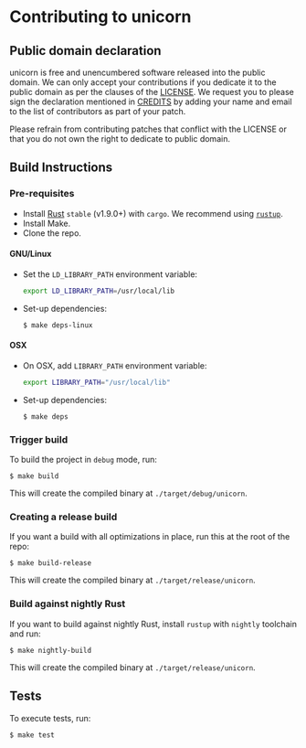 # Contributing to unicorn

## Public domain declaration

unicorn is free and unencumbered software released into the public domain. We can only accept your contributions if you dedicate it to the public domain as per the clauses of the [LICENSE](LICENSE). We request you to please sign the declaration mentioned in [CREDITS](credits.md) by adding your name and email to the list of contributors as part of your patch.

Please refrain from contributing patches that conflict with the LICENSE or that you do not own the right to dedicate to public domain.

## Build Instructions

### Pre-requisites

- Install [Rust](https://www.rust-lang.org/) `stable` (v1.9.0+) with `cargo`. We recommend using [`rustup`](https://rustup.rs).
- Install Make.
- Clone the repo.

#### GNU/Linux

- Set the `LD_LIBRARY_PATH` environment variable:

    ```sh
    export LD_LIBRARY_PATH=/usr/local/lib
    ```

- Set-up dependencies:

    ```
    $ make deps-linux
    ```

#### OSX

- On OSX, add `LIBRARY_PATH` environment variable:

    ```sh
    export LIBRARY_PATH="/usr/local/lib"
    ```

- Set-up dependencies:

    ```
    $ make deps
    ```

### Trigger build


To build the project in `debug` mode, run:

```
$ make build
```

This will create the compiled binary at `./target/debug/unicorn`.

### Creating a release build

If you want a build with all optimizations in place, run this at the root of the repo:

```
$ make build-release
```

This will create the compiled binary at `./target/release/unicorn`.

### Build against nightly Rust

If you want to build against nightly Rust, install `rustup` with `nightly` toolchain and run:

```
$ make nightly-build
```

This will create the compiled binary at `./target/release/unicorn`.

## Tests

To execute tests, run:

```
$ make test
```
